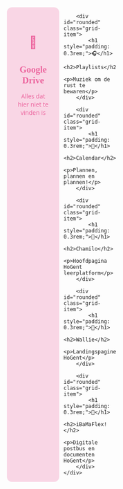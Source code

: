 <head>
    <meta name="viewport" content="width=device-width, initial-scale=1.0">
    <link rel="stylesheet" href="styles.css">
</head>

<style>
    * {
        box-sizing: border-box;
        margin: 0;
        padding: 0;
    }

    .grid-container {
        display: grid;
        grid-template-columns: repeat(3, 1fr);
        gap: 10px;
        padding: 10px;
        border: 20px;
    }

    .grid-item {
        text-align: center;
        padding: 20px;
        border-radius: 12px;
        background-color: rgba(236, 98, 156, 0.25);
        color: #ec629c;
    }

    .grid-item:hover {
        background-color: rgba(236, 98, 156, 0.75);
        color: white;
    }


    @media (max-width: 768px) {
        .grid-container {
            grid-template-columns: 1fr;
        }
    }

    h2 {
        font-family: Fredoka;
    }

    p {
        font-family: "Open Sans";
    }
</style>

<body>
    <div class="grid-container">
        <!-- Google Drive -->
        <div id="gdrive" class="rounded grid-item">
            <h1 style="padding: 0.3rem;">💽</h1>
            <h2>Google Drive</h2>
            <p>Alles dat hier niet te vinden is</p>
        </div>

        <div id="rounded" class="grid-item">
            <h1 style="padding: 0.3rem;">🎧</h1>
            <h2>Playlists</h2>
            <p>Muziek om de rust te bewaren</p>
        </div>

        <div id="rounded" class="grid-item">
            <h1 style="padding: 0.3rem;">📅</h1>
            <h2>Calendar</h2>
            <p>Plannen, plannen en plannen!</p>
        </div>

        <div id="rounded" class="grid-item">
            <h1 style="padding: 0.3rem;">🏡</h1>
            <h2>Chamilo</h2>
            <p>Hoofdpagina HoGent leerplatform</p>
        </div>

        <div id="rounded" class="grid-item">
            <h1 style="padding: 0.3rem;">👋</h1>
            <h2>Wallie</h2>
            <p>Landingspagine HoGent</p>
        </div>

        <div id="rounded" class="grid-item">
            <h1 style="padding: 0.3rem;">📯</h1>
            <h2>iBaMaFlex!</h2>
            <p>Digitale postbus en documenten HoGent</p>
        </div>
    </div>
</body>
</html>
